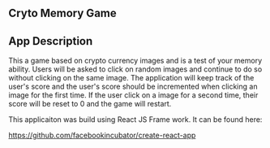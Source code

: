 ## Cryto Memory Game

## App Description

This a game based on crypto currency images and is a test of your memory ability. Users will be asked to click on random images and continue to do so without clicking on the same image. The application will keep track of the user's score and the user's score should be incremented when clicking an image for the first time. If the user click on a image for a second time, their score will be reset to 0 and the game will restart.


This applicaiton was build using React JS Frame work. It can be found here: 

https://github.com/facebookincubator/create-react-app


